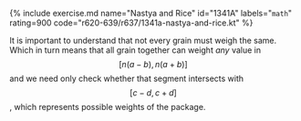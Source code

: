 {% include exercise.md name="Nastya and Rice" id="1341A" labels="`math`" rating=900 code="r620-639/r637/1341a-nastya-and-rice.kt" %}

It is important to understand that not every grain must weigh the same.  Which in turn means that all grain together can weight *any* value in $$[n(a-b), n(a+b)]$$ and we need only check whether that segment intersects with $$[c-d, c+d]$$, which represents possible weights of the package.

